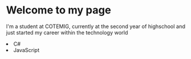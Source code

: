 # Welcome to my page

 I'm a student at COTEMIG, currently at the second year of highschool and just started my career within the technology world
 
  <div>
   <li>C#
   <li> JavaScript
   </div>
   
 <div>
   
   
